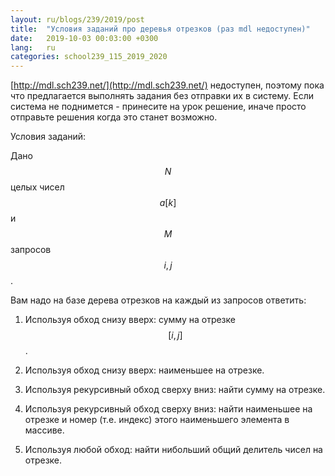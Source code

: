 ```yaml
---
layout: ru/blogs/239/2019/post
title:  "Условия заданий про деревья отрезков (раз mdl недоступен)"
date:   2019-10-03 00:03:00 +0300
lang:   ru
categories: school239_115_2019_2020
---
```



[http://mdl.sch239.net/](http://mdl.sch239.net/) недоступен, поэтому пока что предлагается выполнять задания без отправки их в систему. Если система не поднимется - принесите на урок решение, иначе просто отправьте решения когда это станет возможно.

Условия заданий:

Дано $$N$$ целых чисел $$a[k]$$ и $$M$$ запросов $$i, j$$.

Вам надо на базе дерева отрезков на каждый из запросов ответить:

1) Используя обход снизу вверх: сумму на отрезке $$[i, j]$$.

2) Используя обход снизу вверх: наименьшее на отрезке.

3) Используя рекурсивный обход сверху вниз: найти сумму на отрезке.

4) Используя рекурсивный обход сверху вниз: найти наименьшее на отрезке и номер (т.е. индекс) этого наименьшего элемента в массиве.

5) Используя любой обход: найти нибольший общий делитель чисел на отрезке.
